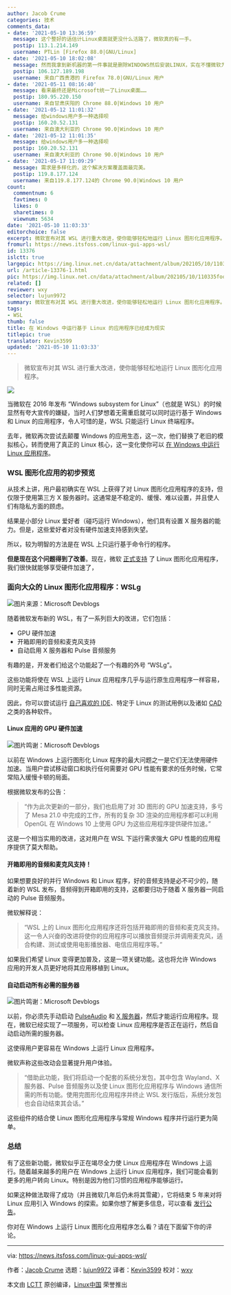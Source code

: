 ```yaml
---
author: Jacob Crume
categories: 技术
comments_data:
- date: '2021-05-10 13:36:59'
  message: 这个整好的话估计Linux桌面就更没什么活路了，微软真的有一手。
  postip: 113.1.214.149
  username: PTLin [Firefox 88.0|GNU/Linux]
- date: '2021-05-10 18:02:08'
  message: 然而我拿到新机器的第一件事就是删除WINDOWS然后安装LINUX，实在不懂微软为何要这么费力的搞这项新发明
  postip: 106.127.189.198
  username: 来自广西贵港的 Firefox 78.0|GNU/Linux 用户
- date: '2021-05-11 08:16:40'
  message: 看来最终还是Microsoft统一了Linux桌面……
  postip: 180.95.220.150
  username: 来自甘肃庆阳的 Chrome 88.0|Windows 10 用户
- date: '2021-05-12 11:01:32'
  message: 给windows用户多一种选择呗
  postip: 160.20.52.131
  username: 来自澳大利亚的 Chrome 90.0|Windows 10 用户
- date: '2021-05-12 11:01:35'
  message: 给windows用户多一种选择呗
  postip: 160.20.52.131
  username: 来自澳大利亚的 Chrome 90.0|Windows 10 用户
- date: '2021-05-17 11:09:29'
  message: 需求是多样化的，这个解决方案覆盖面最完美。
  postip: 119.8.177.124
  username: 来自119.8.177.124的 Chrome 90.0|Windows 10 用户
count:
  commentnum: 6
  favtimes: 0
  likes: 0
  sharetimes: 0
  viewnum: 5634
date: '2021-05-10 11:03:33'
editorchoice: false
excerpt: 微软宣布对其 WSL 进行重大改进，使你能够轻松地运行 Linux 图形化应用程序。
fromurl: https://news.itsfoss.com/linux-gui-apps-wsl/
id: 13376
islctt: true
largepic: https://img.linux.net.cn/data/attachment/album/202105/10/110335foojh1t4oohtvzro.png
url: /article-13376-1.html
pic: https://img.linux.net.cn/data/attachment/album/202105/10/110335foojh1t4oohtvzro.png.thumb.jpg
related: []
reviewer: wxy
selector: lujun9972
summary: 微软宣布对其 WSL 进行重大改进，使你能够轻松地运行 Linux 图形化应用程序。
tags:
- WSL
thumb: false
title: 在 Windows 中运行基于 Linux 的应用程序已经成为现实
titlepic: true
translator: Kevin3599
updated: '2021-05-10 11:03:33'
---
```



> 
> 微软宣布对其 WSL 进行重大改进，使你能够轻松地运行 Linux 图形化应用程序。
> 
> 
> 


![](https://img.linux.net.cn/data/attachment/album/202105/10/110335foojh1t4oohtvzro.png)


当微软在 2016 年发布 “Windows subsystem for Linux”（也就是 WSL）的时候显然有夸大宣传的嫌疑，当时人们梦想着无需重启就可以同时运行基于 Windows 和 Linux 的应用程序，令人可惜的是，WSL 只能运行 Linux 终端程序。


去年，微软再次尝试去颠覆 Windows 的应用生态，这一次，他们替换了老旧的模拟核心，转而使用了真正的 Linux 核心，这一变化使你可以 [在 Windows 中运行 Linux 应用程序](https://itsfoss.com/run-linux-apps-windows-wsl/)。


### WSL 图形化应用的初步预览






从技术上讲，用户最初确实在 WSL 上获得了对 Linux 图形化应用程序的支持，但仅限于使用第三方 X 服务器时。这通常是不稳定的、缓慢、难以设置，并且使人们有隐私方面的顾虑。


结果是小部分 Linux 爱好者（碰巧运行 Windows），他们具有设置 X 服务器的能力。但是，这些爱好者对没有硬件加速支持感到失望。


所以，较为明智的方法是在 WSL 上只运行基于命令行的程序。


**但是现在这个问题得到了改善**。现在，微软 [正式支持](https://devblogs.microsoft.com/commandline/the-initial-preview-of-gui-app-support-is-now-available-for-the-windows-subsystem-for-linux-2/) 了 Linux 图形化应用程序，我们很快就能够享受硬件加速了，


### 面向大众的 Linux 图形化应用程序：WSLg


![图片来源：Microsoft Devblogs](https://img.linux.net.cn/data/attachment/album/202105/10/110337cnzveno6ln3enou5.png)


随着微软发布新的 WSL，有了一系列巨大的改进，它们包括：


* GPU 硬件加速
* 开箱即用的音频和麦克风支持
* 自动启用 X 服务器和 Pulse 音频服务


有趣的是，开发者们给这个功能起了一个有趣的外号 “WSLg”。


这些功能将使在 WSL 上运行 Linux 应用程序几乎与运行原生应用程序一样容易，同时无需占用过多性能资源。


因此，你可以尝试运行 [自己喜欢的 IDE](https://itsfoss.com/best-modern-open-source-code-editors-for-linux/)、特定于 Linux 的测试用例以及诸如 [CAD](https://itsfoss.com/cad-software-linux/) 之类的各种软件。


#### Linux 应用的 GPU 硬件加速


![图片鸣谢：Microsoft Devblogs](https://img.linux.net.cn/data/attachment/album/202105/10/110339voc3evcnczkn8m3o.png)


以前在 Windows 上运行图形化 Linux 程序的最大问题之一是它们无法使用硬件加速。当用户尝试移动窗口和执行任何需要对 GPU 性能有要求的任务时候，它常常陷入缓慢卡顿的局面。


根据微软发布的公告：



> 
> “作为此次更新的一部分，我们也启用了对 3D 图形的 GPU 加速支持，多亏了 Mesa 21.0 中完成的工作，所有的复杂 3D 渲染的应用程序都可以利用 OpenGL 在 Windows 10 上使用 GPU 为这些应用程序提供硬件加速。”
> 
> 
> 


这是一个相当实用的改进，这对用户在 WSL 下运行需求强大 GPU 性能的应用程序提供了莫大帮助。


#### 开箱即用的音频和麦克风支持！


如果想要良好的并行 Windows 和 Linux 程序，好的音频支持是必不可少的，随着新的 WSL 发布，音频得到开箱即用的支持，这都要归功于随着 X 服务器一同启动的 Pulse 音频服务。


微软解释说：



> 
> “WSL 上的 Linux 图形化应用程序还将包括开箱即用的音频和麦克风支持。这一令人兴奋的改进将使你的应用程序可以播放音频提示并调用麦克风，适合构建、测试或使用电影播放器、电信应用程序等。”
> 
> 
> 


如果我们希望 Linux 变得更加普及，这是一项关键功能。这也将允许 Windows 应用的开发人员更好地将其应用移植到 Linux。


#### 自动启动所有必需的服务器


![图片鸣谢：Microsoft Devblogs](https://img.linux.net.cn/data/attachment/album/202105/10/110340yzjn79jz2y9n6z76.png)


以前，你必须先手动启动 [PulseAudio](https://www.freedesktop.org/wiki/Software/PulseAudio/) 和 [X 服务器](https://x.org/wiki/)，然后才能运行应用程序。现在，微软已经实现了一项服务，可以检查 Linux 应用程序是否正在运行，然后自动启动所需的服务器。


这使得用户更容易在 Windows 上运行 Linux 应用程序。


微软声称这些改动会显著提升用户体验。



> 
> “借助此功能，我们将启动一个配套的系统分发包，其中包含 Wayland、X 服务器、Pulse 音频服务以及使 Linux 图形化应用程序与 Windows 通信所需的所有功能。使用完图形化应用程序并终止 WSL 发行版后，系统分发包也会自动结束其会话。”
> 
> 
> 


这些组件的结合使 Linux 图形化应用程序与常规 Windows 程序并行运行更为简单。


### 总结


有了这些新功能，微软似乎正在竭尽全力使 Linux 应用程序在 Windows 上运行。随着越来越多的用户在 Windows 上运行 Linux 应用程序，我们可能会看到更多的用户转向 Linux。特别是因为他们习惯的应用程序能够运行。


如果这种做法取得了成功（并且微软几年后仍未将其雪藏），它将结束 5 年来对将 Linux 应用引入 Windows 的探索。如果你想了解更多信息，可以查看 [发行公告](https://blogs.windows.com/windows-insider/2021/04/21/announcing-windows-10-insider-preview-build-21364/)。


你对在 Windows 上运行 Linux 图形化应用程序怎么看？请在下面留下你的评论。




---


via: <https://news.itsfoss.com/linux-gui-apps-wsl/>


作者：[Jacob Crume](https://news.itsfoss.com/author/jacob/) 选题：[lujun9972](https://github.com/lujun9972) 译者：[Kevin3599](https://github.com/Kevin3599) 校对：[wxy](https://github.com/wxy)


本文由 [LCTT](https://github.com/LCTT/TranslateProject) 原创编译，[Linux中国](https://linux.cn/) 荣誉推出